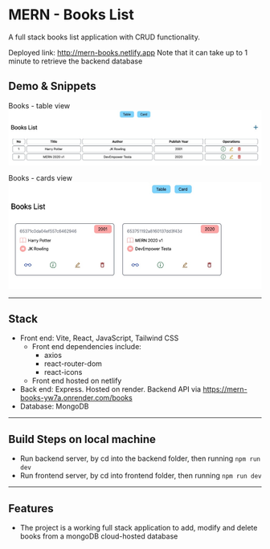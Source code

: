 # MERN - Books List

A full stack books list application with CRUD functionality.

Deployed link: http://mern-books.netlify.app
Note that it can take up to 1 minute to retrieve the backend database

## Demo & Snippets

Books - table view
![Books table](./frontend/public/booksTable.jpg)

Books - cards view
![Books card](./frontend/public/booksCard.jpg)

---

## Stack

-   Front end: Vite, React, JavaScript, Tailwind CSS
    -   Front end dependencies include:
        -   axios
        -   react-router-dom
        -   react-icons
    -   Front end hosted on netlify
-   Back end: Express. Hosted on render. Backend API via https://mern-books-yw7a.onrender.com/books
-   Database: MongoDB

---

## Build Steps on local machine

-   Run backend server, by cd into the backend folder, then running `npm run dev`
-   Run frontend server, by cd into frontend folder, then running `npm run dev`

---

## Features

-   The project is a working full stack application to add, modify and delete books from a mongoDB cloud-hosted database
